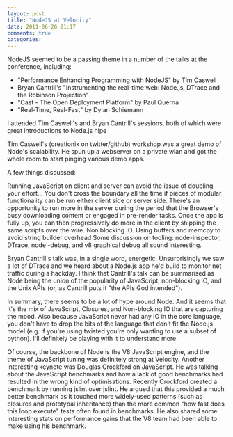 ```yaml
---
layout: post
title: "NodeJS at Velocity"
date: 2011-06-26 21:17
comments: true
categories: 
---
```


NodeJS seemed to be a passing theme in a number of the talks at the conference,
including:

* "Performance Enhancing Programming with NodeJS" by Tim Caswell
* Bryan Cantrill's "Instrumenting the real-time web: Node.js, DTrace and the Robinson Projection"
* "Cast - The Open Deployment Platform" by Paul Querna
* "Real-Time, Real-Fast" by Dylan Schiemann

I attended Tim Caswell's and Bryan Cantrill's sessions, both of which were great
introductions to Node.js hipe

Tim Caswell's (creationix on twitter/github) workshop was a great demo of
Node's scalability. He spun up a webserver on a private wlan and got the whole
room to start pinging various demo apps.

A few things discussed:

Running JavaScript on client and server can avoid the issue of doubling your
effort... You don't cross the boundary all the time if pieces of modular
functionality can be run either client side or server side.
There's an opportunity to run more in the server during the period that the
Browser's busy downloading content or engaged in pre-render tasks. Once the
app is fully up, you can then progressively do more in the client by shipping
the same scripts over the wire.
Non blocking IO. Using buffers and memcpy to avoid string builder overhead
Some discussion on tooling: node-inspector, DTrace, node -debug, and v8
graphical debug all sound interesting.

Bryan Cantrill's talk was, in a single word, energetic. Unsurprisingly we saw a
lot of DTrace and we heard about a Node.js app he'd build to monitor net traffic
during a hackday. I think that Cantrill's talk can be summarised as Node being
the union of the popularity of JavaScript, non-blocking IO, and the Unix APIs
(or, as Cantrill puts it "the APIs God intended").

In summary, there seems to be a lot of hype around Node. And it seems that
it's the mix of JavaScript, Closures, and Non-blocking IO that are capturing
the mood. Also because JavaScript never had any IO in the core language, you
don't have to drop the bits of the language that don't fit the Node.js model
(e.g. if you're using twisted you're only wanting to use a subset of python).
I'll definitely be playing with it to understand more.

Of course, the backbone of Node is the V8 JavaScript engine, and the theme of
JavaScript tuning was definitely strong at Velocity. Another interesting keynote
was Douglas Crockford on JavaScript. He was talking about the JavaScript
benchmarks and how a lack of good benchmarks had resulted in the wrong kind of
optimisations. Recently Crockford created a benchmark by running jslint over
jslint. He argued that this provided a much better benchmark as it touched more
widely-used patterns (such as closures and prototypal inheritance) than the more
common "how fast does this loop execute" tests often found in benchmarks. He
also shared some interesting stats on performance gains that the V8 team had
been able to make using his benchmark.